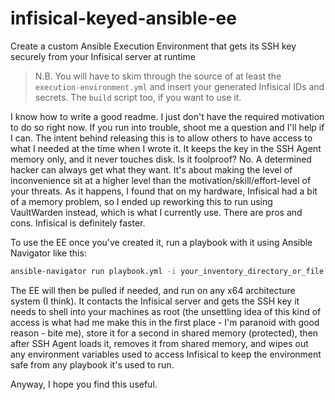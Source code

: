 # infisical-keyed-ansible-ee
Create a custom Ansible Execution Environment that gets its SSH key securely from your Infisical server at runtime

> N.B. You will have to skim through the source of at least the `execution-environment.yml` and insert your generated Infisical IDs and secrets. The `build` script too, if you want to use it.

I know how to write a good readme. I just don't have the required motivation to do so right now. If you run into trouble, shoot me a question and I'll help if I can. The intent behind releasing this is to allow others to have access to what I needed at the time when I wrote it. It keeps the key in the SSH Agent memory only, and it never touches disk. Is it foolproof? No. A determined hacker can always get what they want. It's about making the level of inconvenience sit at a higher level than the motivation/skill/effort-level of your threats. As it happens, I found that on my hardware, Infisical had a bit of a memory problem, so I ended up reworking this to run using VaultWarden instead, which is what I currently use. There are pros and cons. Infisical is definitely faster.

To use the EE once you've created it, run a playbook with it using Ansible Navigator like this:

```bash
ansible-navigator run playbook.yml -i your_inventory_directory_or_file --execution-environment-image your.docker.registry.if.any/ansible-ee:your.tag.here --mode stdout -u root --pae false
```

The EE will then be pulled if needed, and run on any x64 architecture system (I think). It contacts the Infisical server and gets the SSH key it needs to shell into your machines as root (the unsettling idea of this kind of access is what had me make this in the first place - I'm paranoid with good reason - bite me), store it for a second in shared memory (protected), then after SSH Agent loads it, removes it from shared memory, and wipes out any environment variables used to access Infisical to keep the environment safe from any playbook it's used to run.

Anyway, I hope you find this useful.
